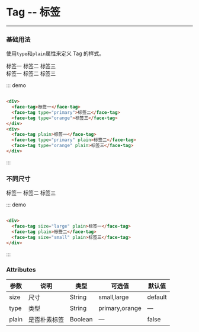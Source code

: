 # Tag -- 标签
----
### 基础用法
使用```type```和```plain```属性来定义 Tag 的样式。

<div class="demo-block">
  <div>
    <face-tag>标签一</face-tag>
    <face-tag type="primary">标签二</face-tag>
    <face-tag type="orange">标签三</face-tag>
  </div>
  <div class="mt10">
    <face-tag plain>标签一</face-tag>
    <face-tag type="primary" plain>标签二</face-tag>
    <face-tag type="orange" plain>标签三</face-tag>
  </div>
</div>

::: demo
```html

<div>
  <face-tag>标签一</face-tag>
  <face-tag type="primary">标签二</face-tag>
  <face-tag type="orange">标签三</face-tag>
</div>
<div>
  <face-tag plain>标签一</face-tag>
  <face-tag type="primary" plain>标签二</face-tag>
  <face-tag type="orange" plain>标签三</face-tag>
</div>

```
:::

### 不同尺寸

<div class="demo-block">
  <div>
    <face-tag size="large" plain>标签一</face-tag>
    <face-tag plain>标签二</face-tag>
    <face-tag size="small" plain>标签三</face-tag>
  </div>
</div>

::: demo
```html

<div>
  <face-tag size="large" plain>标签一</face-tag>
  <face-tag plain>标签二</face-tag>
  <face-tag size="small" plain>标签三</face-tag>
</div>

```
:::


### Attributes
| 参数      | 说明    | 类型      | 可选值       | 默认值   |
|---------- |-------- |---------- |-------------  |-------- |
| size     | 尺寸   | String  |  small,large    |    default     |
| type     | 类型   | String    |   primary,orange |     —    |
| plain     | 是否朴素标签   | Boolean    | — | false   |


